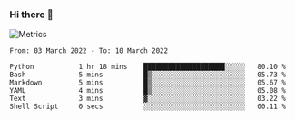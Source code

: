 ### Hi there 👋

![Metrics](https://github.com/radoapx/radoapx/blob/main/github-metrics.svg)

<!--START_SECTION:waka-->

```text
From: 03 March 2022 - To: 10 March 2022

Python           1 hr 18 mins    ████████████████████░░░░░   80.10 %
Bash             5 mins          █▒░░░░░░░░░░░░░░░░░░░░░░░   05.73 %
Markdown         5 mins          █▒░░░░░░░░░░░░░░░░░░░░░░░   05.67 %
YAML             4 mins          █▒░░░░░░░░░░░░░░░░░░░░░░░   05.08 %
Text             3 mins          ▓░░░░░░░░░░░░░░░░░░░░░░░░   03.22 %
Shell Script     0 secs          ░░░░░░░░░░░░░░░░░░░░░░░░░   00.11 %
```

<!--END_SECTION:waka-->

<!--
**radoapx/radoapx** is a ✨ _special_ ✨ repository because its `README.md` (this file) appears on your GitHub profile.

Here are some ideas to get you started:

- 🔭 I’m currently working on ...
- 🌱 I’m currently learning ...
- 👯 I’m looking to collaborate on ...
- 🤔 I’m looking for help with ...
- 💬 Ask me about ...
- 📫 How to reach me: ...
- 😄 Pronouns: ...
- ⚡ Fun fact: ...
-->
